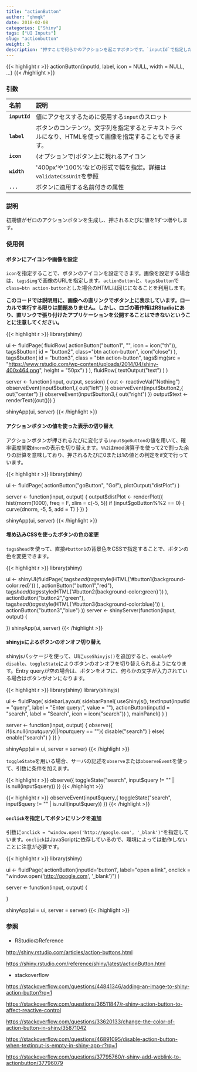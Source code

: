 ```yaml
---
title: "actionButton"
author: "qhmqk"
date: 2018-02-08
categories: ["Shiny"]
tags: ["UI Inputs"]
slug: "actionbutton"
weight: 3
description: "押すことで何らかのアクションを起こすボタンです。`inputId`で指定した値は、ボタンが押される前はNULLで、押された後に0になります。押されるたびに、値が1ずつ増加します。ボタンの押下に対応するコードは、serverで`observeEvent`や`eventReactive`内に記述します。"
---
```


{{< highlight r >}}
actionButton(inputId, label, icon = NULL, width = NULL, ...)
{{< /highlight >}}

### 引数

|名前|説明|
|:--|:--|
|**`inputId`**|値にアクセスするために使用する`input`のスロット|
|**`label`**|ボタンのコンテンツ。文字列を指定するとテキストラベルになり、HTMLを使って画像を指定することもできます。|
|**`icon`**|(オプションで)ボタン上に現れるアイコン|
|**`width`**|'400px'や'100%'などの形式で幅を指定。詳細は`validateCssUnit`を参照|
|**`...`**|ボタンに適用する名前付きの属性|

### 説明

初期値がゼロのアクションボタンを生成し、押されるたびに値を1ずつ増やします。

### 使用例

#### ボタンにアイコンや画像を設定

`icon`を指定することで、ボタンのアイコンを設定できます。画像を設定する場合は、`tags$img`で画像のURLを指定します。`actionButton`と、`tags$button`で`class=btn action-button`とした場合のHTMLは同じになることを利用します。

**このコードでは説明用に、画像への直リンクでボタン上に表示しています。ローカルで実行する限りは問題ありません。しかし、ロゴの著作権はRStudioにあり、直リンクで張り付けたアプリケーションを公開することはできないということに注意してください。**

{{< highlight r >}}
library(shiny)

ui <- fluidPage(
  fluidRow(
    actionButton("button1", "", icon = icon("th")),
    tags$button(
      id = "button2",
      class="btn action-button",
      icon("close")
    ),
    tags$button(
      id = "button3",
      class = "btn action-button",
      tags$img(src = "https://www.rstudio.com/wp-content/uploads/2014/04/shiny-400x464.png",
               height = "50px")
    )
  ),
  fluidRow(
    textOutput("text")
  )
)

server <- function(input, output, session) {
  out <- reactiveVal("Nothing")
  observeEvent(input$button1,{
    out("left")
  })
  observeEvent(input$button2,{
    out("center")
  })
  observeEvent(input$button3,{
    out("right")
  })
  output$text <- renderText({out()})
}

shinyApp(ui, server)
{{< /highlight >}}

#### アクションボタンの値を使った表示の切り替え

アクションボタンが押されるたびに変化する`input$goButton`の値を用いて、確率密度関数`dnorm`の表示を切り替えます。`%%2`はmod演算子を使って2で割った余りの計算を意味しており、押されるたびに0または1の値との判定をif文で行っています。

{{< highlight r >}}
library(shiny)

ui <- fluidPage(
  actionButton("goButton", "Go!"),
  plotOutput("distPlot")
)

server <- function(input, output) {
  output$distPlot <- renderPlot({
    hist(rnorm(1000), freq = F, xlim = c(-5, 5))
    if (input$goButton%%2 == 0) {
      curve(dnorm, -5, 5, add = T)
    }
  })
}

shinyApp(ui, server)
{{< /highlight >}}

#### 埋め込みCSSを使ったボタンの色の変更

`tags$head`を使って、直接`#button1`の背景色をCSSで指定することで、ボタンの色を変更できます。

{{< highlight r >}}
library(shiny)

ui <- shinyUI(fluidPage(
  tags$head(
    tags$style(HTML('#button1{background-color:red}'))
  ),
  actionButton("button1","red"),
  tags$head(
    tags$style(HTML('#button2{background-color:green}'))
  ),
  actionButton("button2","green"),
  tags$head(
    tags$style(HTML('#button3{background-color:blue}'))
  ),
  actionButton("button3","blue")
))
server <- shinyServer(function(input, output) {
  
})
shinyApp(ui, server)
{{< /highlight >}}

#### shinyjsによるボタンのオンオフ切り替え

shinyjsパッケージを使って、UIに`useShinyjs()`を追加すると、`enable`や`disable`、`toggleState`によりボタンのオンオフを切り替えられるようになります。Entry queryが空の場合は、ボタンをオフに、何らかの文字が入力されている場合はボタンがオンになります。

{{< highlight r >}}
library(shiny)
library(shinyjs)

ui <- fluidPage(
  sidebarLayout(
    sidebarPanel(
      useShinyjs(),
      textInput(inputId = "query", label = "Enter query:", value = ""),
      actionButton(inputId = "search", label = "Search", icon = icon("search"))
    ),
    mainPanel()
  )
)

server <- function(input, output) {
  observe({
    if(is.null(input$query) || input$query == ""){
      disable("search")
    }
    else{
      enable("search")
    }
  })
}

shinyApp(ui = ui, server = server)
{{< /highlight >}}

`toggleState`を用いる場合、サーバの記述を`observe`または`observeEvent`を使って、引数に条件を加えます。

{{< highlight r >}}
observe({
  toggleState("search", input$query != "" | is.null(input$query))
})
{{< /highlight >}}

{{< highlight r >}}
observeEvent(input$query,{
  toggleState("search", input$query != "" | is.null(input$query))
})
{{< /highlight >}}

#### `onclick`を指定してボタンにリンクを追加

引数に`onclick = "window.open('http://google.com', '_blank')"`を指定しています。`onclick`はJavaScriptに依存しているので、環境によっては動作しないことに注意が必要です。

{{< highlight r >}}
library(shiny)

ui <- fluidPage(
  actionButton(inputId='button1', label="open a link", onclick = "window.open('http://google.com', '_blank')")
)

server <- function(input, output) {

}

shinyApp(ui = ui, server = server)
{{< /highlight >}}

### 参照

* RStudioのReference

http://shiny.rstudio.com/articles/action-buttons.html

https://shiny.rstudio.com/reference/shiny/latest/actionButton.html

* stackoverflow

https://stackoverflow.com/questions/44841346/adding-an-image-to-shiny-action-button?rq=1

https://stackoverflow.com/questions/36511847/r-shiny-action-button-to-affect-reactive-control

https://stackoverflow.com/questions/33620133/change-the-color-of-action-button-in-shiny/35871042

https://stackoverflow.com/questions/46891095/disable-action-button-when-textinput-is-empty-in-shiny-app-r?rq=1

https://stackoverflow.com/questions/37795760/r-shiny-add-weblink-to-actionbutton/37796079
